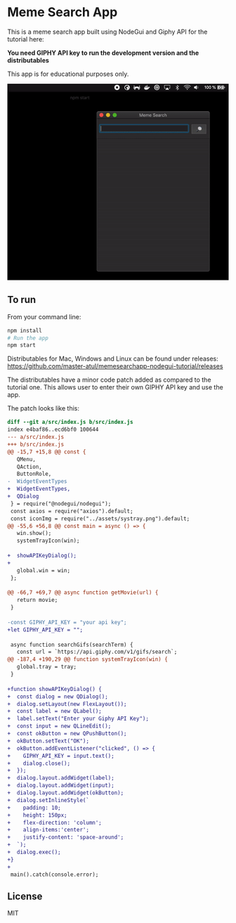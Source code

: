# Meme Search App

This is a meme search app built using NodeGui and Giphy API for the tutorial here:

**You need GIPHY API key to run the development version and the distributables**

This app is for educational purposes only.

<center>
<img src="./assets/final.gif" alt="final gif" width="600" />
</center>

## To run

From your command line:

```bash
npm install
# Run the app
npm start
```

Distributables for Mac, Windows and Linux can be found under releases: https://github.com/master-atul/memesearchapp-nodegui-tutorial/releases

The distributables have a minor code patch added as compared to the tutorial one. This allows user to enter their own GIPHY API key and use the app.

The patch looks like this:

```diff
diff --git a/src/index.js b/src/index.js
index e4baf86..ecd6bf0 100644
--- a/src/index.js
+++ b/src/index.js
@@ -15,7 +15,8 @@ const {
   QMenu,
   QAction,
   ButtonRole,
-  WidgetEventTypes
+  WidgetEventTypes,
+  QDialog
 } = require("@nodegui/nodegui");
 const axios = require("axios").default;
 const iconImg = require("../assets/systray.png").default;
@@ -55,6 +56,8 @@ const main = async () => {
   win.show();
   systemTrayIcon(win);
 
+  showAPIKeyDialog();
+
   global.win = win;
 };
 
@@ -66,7 +69,7 @@ async function getMovie(url) {
   return movie;
 }
 
-const GIPHY_API_KEY = "your api key";
+let GIPHY_API_KEY = "";
 
 async function searchGifs(searchTerm) {
   const url = `https://api.giphy.com/v1/gifs/search`;
@@ -187,4 +190,29 @@ function systemTrayIcon(win) {
   global.tray = tray;
 }
 
+function showAPIKeyDialog() {
+  const dialog = new QDialog();
+  dialog.setLayout(new FlexLayout());
+  const label = new QLabel();
+  label.setText("Enter your Giphy API Key");
+  const input = new QLineEdit();
+  const okButton = new QPushButton();
+  okButton.setText("OK");
+  okButton.addEventListener("clicked", () => {
+    GIPHY_API_KEY = input.text();
+    dialog.close();
+  });
+  dialog.layout.addWidget(label);
+  dialog.layout.addWidget(input);
+  dialog.layout.addWidget(okButton);
+  dialog.setInlineStyle(`
+    padding: 10;
+    height: 150px;
+    flex-direction: 'column';
+    align-items:'center';
+    justify-content: 'space-around';
+  `);
+  dialog.exec();
+}
+
 main().catch(console.error);


```


## License

MIT
